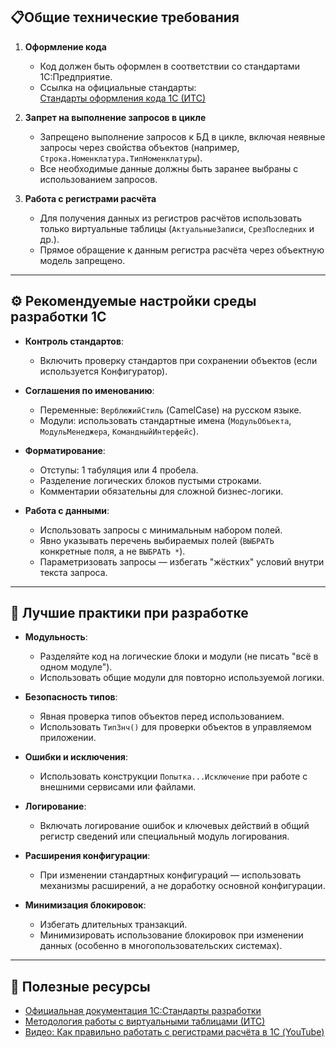 ## 📋Общие технические требования

1. **Оформление кода**
   - Код должен быть оформлен в соответствии со стандартами 1С:Предприятие.
   - Ссылка на официальные стандарты:  
     [Стандарты оформления кода 1С (ИТС)](https://its.1c.ru/db/v8std#content:456:hdoc)

2. **Запрет на выполнение запросов в цикле**
   - Запрещено выполнение запросов к БД в цикле, включая неявные запросы через свойства объектов (например, `Строка.Номенклатура.ТипНоменклатуры`).
   - Все необходимые данные должны быть заранее выбраны с использованием запросов.

3. **Работа с регистрами расчёта**
   - Для получения данных из регистров расчётов использовать только виртуальные таблицы (`АктуальныеЗаписи`, `СрезПоследних` и др.).
   - Прямое обращение к данным регистра расчёта через объектную модель запрещено.

---

## ⚙️ Рекомендуемые настройки среды разработки 1С

- **Контроль стандартов**:
  - Включить проверку стандартов при сохранении объектов (если используется Конфигуратор).
  
- **Соглашения по именованию**:
  - Переменные: `ВерблюжийСтиль` (CamelCase) на русском языке.
  - Модули: использовать стандартные имена (`МодульОбъекта`, `МодульМенеджера`, `КомандныйИнтерфейс`).

- **Форматирование**:
  - Отступы: 1 табуляция или 4 пробела.
  - Разделение логических блоков пустыми строками.
  - Комментарии обязательны для сложной бизнес-логики.

- **Работа с данными**:
  - Использовать запросы с минимальным набором полей.
  - Явно указывать перечень выбираемых полей (`ВЫБРАТЬ` конкретные поля, а не `ВЫБРАТЬ *`).
  - Параметризовать запросы — избегать "жёстких" условий внутри текста запроса.

---

## 🚀 Лучшие практики при разработке

- **Модульность**:
  - Разделяйте код на логические блоки и модули (не писать "всё в одном модуле").
  - Использовать общие модули для повторно используемой логики.

- **Безопасность типов**:
  - Явная проверка типов объектов перед использованием.
  - Использовать `ТипЗнч()` для проверки объектов в управляемом приложении.

- **Ошибки и исключения**:
  - Использовать конструкции `Попытка...Исключение` при работе с внешними сервисами или файлами.

- **Логирование**:
  - Включать логирование ошибок и ключевых действий в общий регистр сведений или специальный модуль логирования.

- **Расширения конфигурации**:
  - При изменении стандартных конфигураций — использовать механизмы расширений, а не доработку основной конфигурации.

- **Минимизация блокировок**:
  - Избегать длительных транзакций.
  - Минимизировать использование блокировок при изменении данных (особенно в многопользовательских системах).

---

## 🔗 Полезные ресурсы

- [Официальная документация 1С:Стандарты разработки](https://its.1c.ru/db/v8std#content:456:hdoc)
- [Методология работы с виртуальными таблицами (ИТС)](https://its.1c.ru/db/metod8dev#content:346:hdoc)
- [Видео: Как правильно работать с регистрами расчёта в 1С (YouTube)](https://www.youtube.com/watch?v=l2ObI9kJmZs)
